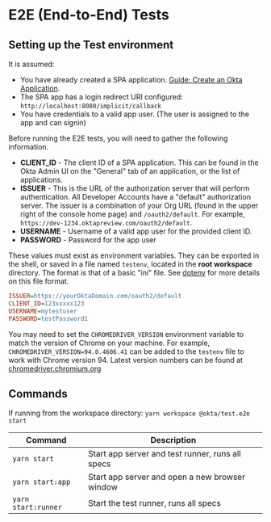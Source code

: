 # E2E (End-to-End) Tests

## Setting up the Test environment

It is assumed:

* You have already created a SPA application. [Guide: Create an Okta Application](https://developer.okta.com/docs/guides/sign-into-spa/angular/create-okta-application/).
* The SPA app has a login redirect URI configured: `http://localhost:8080/implicit/callback`
* You have credentials to a valid app user. (The user is assigned to the app and can signin)

Before running the E2E tests, you will need to gather the following information.

* **CLIENT_ID** - The client ID of a SPA application. This can be found in the Okta Admin UI on the "General" tab of an application, or the list of applications.
* **ISSUER** - This is the URL of the authorization server that will perform authentication.  All Developer Accounts have a "default" authorization server.  The issuer is a combination of your Org URL (found in the upper right of the console home page) and `/oauth2/default`. For example, `https://dev-1234.oktapreview.com/oauth2/default`.
* **USERNAME** - Username of a valid app user for the provided client ID.
* **PASSWORD** - Password for the app user

These values must exist as environment variables. They can be exported in the shell, or saved in a file named `testenv`, located in the **root workspace** directory. The format is that of a basic "ini" file. See [dotenv](https://www.npmjs.com/package/dotenv) for more details on this file format.

```ini
ISSUER=https://yourOktaDomain.com/oauth2/default
CLIENT_ID=123xxxxx123
USERNAME=mytestuser
PASSWORD=testPassword1
```

You may need to set the `CHROMEDRIVER_VERSION` environment variable to match the version of Chrome on your machine. For example, `CHROMEDRIVER_VERSION=94.0.4606.41` can be added to the `testenv` file to work with Chrome version 94. Latest version numbers can be found at [chromedriver.chromium.org](https://chromedriver.chromium.org/downloads)

## Commands

If running from the workspace directory: `yarn workspace @okta/test.e2e start`

| Command               | Description                    |
| --------------------- | ------------------------------ |
| `yarn start`          | Start app server and test runner, runs all specs |
| `yarn start:app`      | Start app server and open a new browser window   |
| `yarn start:runner`        | Start the test runner, runs all specs                             |
